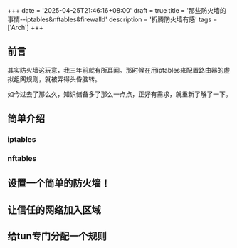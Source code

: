 +++
date = '2025-04-25T21:46:16+08:00'
draft = true
title = '那些防火墙的事情--iptables&nftables&firewalld'
description = '折腾防火墙有感'
tags = ['Arch']
+++

## 前言

其实防火墙这玩意，我三年前就有所耳闻。那时候在用iptables来配置路由器的虚拟组网规则，就被弄得头昏脑转。

如今过去了那么久，知识储备多了那么一点点，正好有需求，就重新了解了一下。

## 简单介绍

### iptables

### nftables

## 设置一个简单的防火墙！

## 让信任的网络加入区域

## 给tun专门分配一个规则